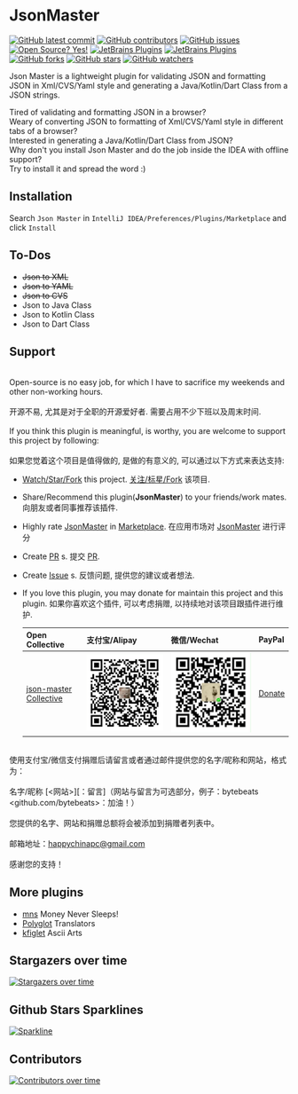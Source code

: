 # JsonMaster
[![GitHub latest commit](https://badgen.net/github/last-commit/bytebeats/JsonMaster)](https://github.com/bytebeats/JsonMaster/commit/)
[![GitHub contributors](https://img.shields.io/github/contributors/bytebeats/JsonMaster.svg)](https://github.com/bytebeats/JsonMaster/graphs/contributors/)
[![GitHub issues](https://img.shields.io/github/issues/bytebeats/JsonMaster.svg)](https://github.com/bytebeats/JsonMaster/issues/)
[![Open Source? Yes!](https://badgen.net/badge/Open%20Source%20%3F/Yes%21/blue?icon=github)](https://github.com/bytebeats/JsonMaster/)
[![JetBrains Plugins](https://img.shields.io/jetbrains/plugin/v/15218-JsonMaster.svg)](https://plugins.jetbrains.com/plugin/15218-money-never-sleeps)
[![JetBrains Plugins](https://img.shields.io/jetbrains/plugin/r/rating/15218)](https://plugins.jetbrains.com/plugin/15218-money-never-sleeps)
[![GitHub forks](https://img.shields.io/github/forks/bytebeats/JsonMaster.svg?style=social&label=Fork&maxAge=2592000)](https://github.com/bytebeats/JsonMaster/network/)
[![GitHub stars](https://img.shields.io/github/stars/bytebeats/JsonMaster.svg?style=social&label=Star&maxAge=2592000)](https://github.com/bytebeats/JsonMaster/stargazers/)
[![GitHub watchers](https://img.shields.io/github/watchers/bytebeats/JsonMaster.svg?style=social&label=Watch&maxAge=2592000)](https://github.com/bytebeats/JsonMaster/watchers/)

Json Master is a lightweight plugin for validating JSON and formatting JSON in Xml/CVS/Yaml style and generating a Java/Kotlin/Dart Class from a JSON strings.<br>

Tired of validating and formatting JSON in a browser?<br>
Weary of converting JSON to formatting of Xml/CVS/Yaml style in different tabs of a browser?<br>
Interested in generating a Java/Kotlin/Dart Class from JSON?<br>
Why don't you install Json Master and do the job inside the IDEA with offline support?<br>
Try to install it and spread the word :)<br>

## Installation

Search `Json Master` in `IntelliJ IDEA/Preferences/Plugins/Marketplace` and click `Install`

## To-Dos
* <s>Json to XML</s>
* <s>Json to YAML</s>
* <s>Json to CVS</s>
* Json to Java Class
* Json to Kotlin Class
* Json to Dart Class

## Support
<br>Open-source is no easy job, for which I have to sacrifice my weekends and other non-working hours.</br>
<br>开源不易, 尤其是对于全职的开源爱好者. 需要占用不少下班以及周末时间.</br>
<br>If you think this plugin is meaningful, is worthy, you are welcome to support this project by following:</br>
<br>如果您觉着这个项目是值得做的, 是做的有意义的, 可以通过以下方式来表达支持: </br>

* [Watch/Star/Fork](https://github.com/bytebeats/JsonMaster) this project. [关注/标星/Fork](https://github.com/bytebeats/JsonMaster) 该项目.
* Share/Recommend this plugin(<b>JsonMaster</b>) to your friends/work mates. 向朋友或者同事推荐该插件.
* Highly rate [JsonMaster](https://plugins.jetbrains.com/plugin/15218-json-master/) in [Marketplace](https://plugins.jetbrains.com/). 在应用市场对 [JsonMaster](https://plugins.jetbrains.com/plugin/15218-json-master/) 进行评分
* Create [PR](https://github.com/bytebeats/JsonMaster/pulls) s. 提交 [PR](https://github.com/bytebeats/JsonMaster/pulls).
* Create [Issue](https://github.com/bytebeats/JsonMaster/issues) s. 反馈问题, 提供您的建议或者想法.
* If you love this plugin, you may donate for maintain this project and this plugin. 如果你喜欢这个插件, 可以考虑捐赠, 以持续地对该项目跟插件进行维护.

    Open Collective | 支付宝/Alipay | 微信/Wechat | PayPal
    -------------- | -------------- | -------------- | --------------
    <a href=https://opencollective.com/json-master-collective>json-master Collective</a> | ![alipay](receipts/alipay_receipt.png) | ![wechat](receipts/wechat_receipt.png) | <a href=https://www.paypal.me/bytesbeat>Donate</a>

<br>使用支付宝/微信支付捐赠后请留言或者通过邮件提供您的名字/昵称和网站，格式为：</br>
<br>名字/昵称 [<网站>][：留言]（网站与留言为可选部分，例子：bytebeats <github.com/bytebeats>：加油！）</br>
<br>您提供的名字、网站和捐赠总额将会被添加到捐赠者列表中。</br>
<br>邮箱地址：<a href="mailto:happychinapc@gmail.com?subject=JsonMaster捐赠&body=你做的工作很有意义, 加油!">happychinapc@gmail.com</a></br>
<br>感谢您的支持！</br>

## More plugins
* [mns](https://github.com/bytebeats/mns) Money Never Sleeps!
* [Polyglot](https://github.com/bytebeats/polyglot) Translators
* [kfiglet](https://github.com/bytebeats/kfiglet) Ascii Arts

## Stargazers over time
[![Stargazers over time](https://starchart.cc/bytebeats/JsonMaster.svg)](https://starchart.cc/bytebeats/JsonMaster)

## Github Stars Sparklines
[![Sparkline](https://stars.medv.io/bytebeats/JsonMaster.svg)](https://stars.medv.io/bytebeats/JsonMaster)

## Contributors
[![Contributors over time](https://contributor-graph-api.apiseven.com/contributors-svg?chart=contributorOverTime&repo=bytebeats/JsonMaster)](https://www.apiseven.com/en/contributor-graph?chart=contributorOverTime&repo=bytebeats/JsonMaster)